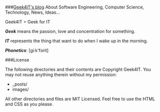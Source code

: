 ###[Geek4IT's blog](http://www.geek4it.com)
About Software Engineering, Computer Science, Technology, News, Ideas...

Geek4IT = Geek for IT

__*Geek*__ means the passion, love and concentration for something.

__*IT*__  represents the thing that want to do when I wake up in the morning.

__*Phonetics*__: [ɡi:k'fɔrit]

###License

The following directories and their contents are Copyright Geek4IT. You may not reuse anything therein without my permission:

* _posts/
* images/

All other directories and files are MIT Licensed. Feel free to use the HTML and CSS as you please. 

